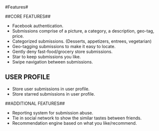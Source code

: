 #Features#

##CORE FEATURES##

- Facebook authentication.
- Submissions comprise of a picture, a category, a description, geo-tag, price.
- Categorized submissions. (Desserts, appetizers, entrees, vegetarian)
- Geo-tagging submissions to make it easy to locate.
- Gently deny fast-food/grocery store submissions.
- Star to keep submissions you like.
- Swipe navigation between submissions.

## USER PROFILE ##
- Store user submissions in user profile.
- Store starred submissions in user profile.

##ADDITIONAL FEATURES##

- Reporting system for submission abuse.
- Tie in social network to show the similar tastes between friends. 
- Recommendation engine based on what you like/recommend.
